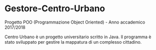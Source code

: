 # Gestore-Centro-Urbano

Progetto POO (Programmazione Object Oriented) - Anno accademico 2017/2018

Centro Urbano è un progetto universitario scritto in Java.
Il programma è stato sviluppato per gestire la mappatura di un complesso cittadino.
